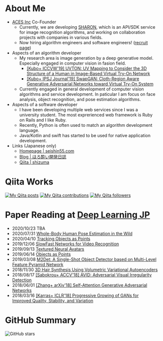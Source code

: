 # About Me

- [ACES,Inc](https://acesinc.co.jp) Co-Founder
  - Currently, we are developing [SHARON](https://sharon.jp/), which is an API/SDK service for image recognition algorithms, and working on collaboration projects with companies in various fields.
  - Now hiring algorithm engineers and software engineers! ([recruit page](https://acesinc.co.jp/recruit.html))
- Aspects of an algorithm developer
  - My research area is image generation by a deep generative model. Especially engaged in computer vision in fasion field.
    - [[Kubo+ ICCVW'19] UVTON: UV Mapping to Consider the 3D Structure of a Human in Image-Based Virtual Try-On Network](https://openaccess.thecvf.com/content_ICCVW_2019/html/CVFAD/Kubo_UVTON_UV_Mapping_to_Consider_the_3D_Structure_of_a_ICCVW_2019_paper.html)
    - [[Kubo+ IPSJ Journal'19] SwapGAN: Cloth-Region Aware Generative Adversarial Networks toward Virtual Try-On System](https://ipsj.ixsq.nii.ac.jp/ej/?action=pages_view_main&active_action=repository_view_main_item_detail&item_id=195408&item_no=1&page_id=13&block_id=8)
  - Currently engaged in general development of computer vision algorithms and service development. In paticular I am focus on face analysis, object recognition, and pose estimation algorithms.
- Aspects of a software developer
  - I have been developing multiple web services since I was a university student. The most exprerienced web framework is Ruby on Rails and I like Ruby.
  - Recently, Python is often used to match an algorithm development language.
  - Java/Kotlin and swift has started to be used for native application development.
- Links (Japanese only)
  - [Homepage | seishin55.com](https://seishin55.com)
  - [Blog | ほろ酔い開発日誌](https://blog.seishin55.com)
  - [Qiita | shizuma](https://qiita.com/shizuma)

# Qiita Works

[![My Qiita posts](https://qiita-badge.apiapi.app/s/shizuma/posts.svg)](http://qiita.com/shizuma)
[![My Qiita contributions](https://qiita-badge.apiapi.app/s/shizuma/contributions.svg)](http://qiita.com/shizuma)
[![My Qiita followers](https://qiita-badge.apiapi.app/s/shizuma/followers.svg)](http://qiita.com/shizuma)

# Paper Reading at [Deep Learning JP](https://deeplearning.jp/)

- 2020/10/23 TBA
- 2020/07/31 [Whole-Body Human Pose Estimation in the Wild](https://deeplearning.jp/whole-body-human-pose-estimation-in-the-wild/)
- 2020/04/10 [Tracking Objects as Points](https://deeplearning.jp/tracking-objects-as-points/)
- 2019/12/06 [SlowFast Networks for Video Recognition](https://deeplearning.jp/slowfast-networks-for-video-recognition/)
- 2019/09/13 [Textured Neural Avatars](https://deeplearning.jp/textured-neural-avatars/)
- 2019/06/14 [Objects as Points](https://deeplearning.jp/objects-as-points/)
- 2019/03/08 [M2Det: A Single-Shot Object Detector based on Multi-Level Feature Pyramid Network](https://deeplearning.jp/m2det-a-single-shot-object-detector-based-on-multi-level-feature-pyramid-network/)
- 2018/11/30 [3D Hair Synthesis Using Volumetric Variational Autoencoders](https://deeplearning.jp/3d-hair-synthesis-using-volumetric-variational-autoencoders/)
- 2018/08/17 [[Sabokrou+ ACCV'18] AVID: Adversarial Visual Irregularity Detection](https://www.slideshare.net/DeepLearningJP2016/dlavidadversarial-visual-irregularity-detection)
- 2018/06/01 [[Zhang+ arXiv'18] Self-Attention Generative Adversarial Networks](https://www.slideshare.net/DeepLearningJP2016/dlselfattention-generative-adversarial-networks-100362745)
- 2018/03/16 [[Karras+ ICLR'18] Progressive Growing of GANs for Improved Quality, Stability, and Variation](https://www.slideshare.net/DeepLearningJP2016/dlprogressive-growing-of-gans-for-improved-quality-stability-and-variation-98591680)

# GitHub Summary

![GitHub stars](https://github-readme-stats.vercel.app/api?username=kuboshizuma&count_private=true&show_icons=true&theme=prussian)
